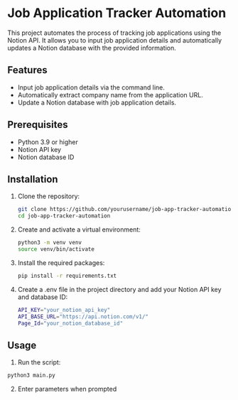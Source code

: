 # Job Application Tracker Automation

This project automates the process of tracking job applications using the Notion API. It allows you to input job application details and automatically updates a Notion database with the provided information.

## Features

- Input job application details via the command line.
- Automatically extract company name from the application URL.
- Update a Notion database with job application details.

## Prerequisites

- Python 3.9 or higher
- Notion API key
- Notion database ID

## Installation

1. Clone the repository:
   
    ```sh
    git clone https://github.com/yourusername/job-app-tracker-automation.git
    cd job-app-tracker-automation
    ```
    
3. Create and activate a virtual environment:
   
   ```sh
   python3 -m venv venv
   source venv/bin/activate
   ```
   
4. Install the required packages:

    ```sh
   pip install -r requirements.txt
   ```

6. Create a .env file in the project directory and add your Notion API key and database ID:

    ```sh
   API_KEY="your_notion_api_key"
   API_BASE_URL="https://api.notion.com/v1/"
   Page_Id="your_notion_database_id"
   ```
    
## Usage

1. Run the script:

  ```sh
python3 main.py
  ```

2. Enter parameters when prompted

